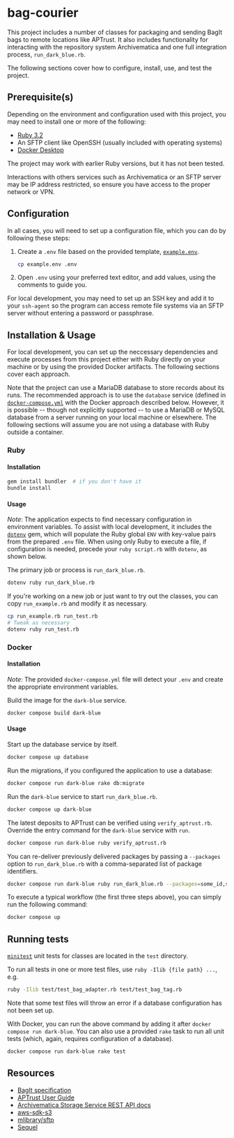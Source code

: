# bag-courier

This project includes a number of classes for packaging and sending BagIt bags to 
remote locations like APTrust. It also includes functionality for interacting with
the repository system Archivematica and one full integration process,
`run_dark_blue.rb`.

The following sections cover how to configure, install, use, and test the project.

## Prerequisite(s)

Depending on the environment and configuration used with this project,
you may need to install one or more of the following:
- [Ruby 3.2](https://www.ruby-lang.org/en/downloads/)
- An SFTP client like OpenSSH (usually included with operating systems)
- [Docker Desktop](https://www.docker.com/products/docker-desktop/)

The project may work with earlier Ruby versions, but it has not been tested.

Interactions with others services such as Archivematica or an SFTP server
may be IP address restricted, so ensure you have access to the proper network or VPN.

## Configuration

In all cases, you will need to set up a configuration file, which you can do by following these steps:

1. Create a `.env` file based on the provided template, [`example.env`](/example.env).
    ```sh
    cp example.env .env
    ```
2. Open `.env` using your preferred text editor, and add values,
using the comments to guide you.

For local development, you may need to set up an SSH key and add it to your `ssh-agent`
so the program can access remote file systems via an SFTP server without entering a password
or passphrase.

## Installation & Usage

For local development, you can set up the neccessary dependencies and
execute processes from this project either with Ruby directly on your machine
or by using the provided Docker artifacts. The following sections cover each approach.

Note that the project can use a MariaDB database to store records about its runs.
The recommended approach is to use the `database` service
(defined in [`docker-compose.yml`](/docker-compose.yml) with the Docker approach described below.
However, it is possible -- though not explicitly supported -- to use a MariaDB or MySQL
database from a server running on your local machine or elsewhere.
The following sections will assume you are not using a database with Ruby outside a container.

### Ruby

#### Installation

```sh
gem install bundler  # if you don't have it
bundle install
```

#### Usage

*Note*: The application expects to find necessary configuration in environment variables.
To assist with local development, it includes the [`dotenv`](https://github.com/bkeepers/dotenv) gem,
which will populate the Ruby global `ENV` with key-value pairs from the prepared `.env` file.
When using only Ruby to execute a file, if configuration is needed,
precede your `ruby script.rb` with `dotenv`, as shown below.

The primary job or process is `run_dark_blue.rb`.
```sh
dotenv ruby run_dark_blue.rb
```

If you're working on a new job or just want to try out the classes,
you can copy `run_example.rb` and modify it as necessary.
```sh
cp run_example.rb run_test.rb
# Tweak as necessary
dotenv ruby run_test.rb
```

### Docker

#### Installation

*Note*: The provided `docker-compose.yml` file will detect your `.env` and create the appropriate
environment variables.

Build the image for the `dark-blue` service.
```sh
docker compose build dark-blue
```

#### Usage

Start up the database service by itself.
```sh
docker compose up database
```

Run the migrations, if you configured the application to use a database:
```sh
docker compose run dark-blue rake db:migrate
```

Run the `dark-blue` service to start `run_dark_blue.rb`.
```sh
docker compose up dark-blue
```

The latest deposits to APTrust can be verified using `verify_aptrust.rb`.
Override the entry command for the `dark-blue` service with `run`.
```sh
docker compose run dark-blue ruby verify_aptrust.rb
```

You can re-deliver previously delivered packages by passing a `--packages` option to `run_dark_blue.rb`
with a comma-separated list of package identifiers.
```sh
docker compose run dark-blue ruby run_dark_blue.rb --packages=some_id,some_other_id
```

To execute a typical workflow (the first three steps above), you can simply run the following command:
```sh
docker compose up
```

## Running tests

[`minitest`](https://github.com/minitest/minitest) unit tests for classes are
located in the `test` directory.

To run all tests in one or more test files, use `ruby -Ilib {file path} ...`, e.g.
```sh
ruby -Ilib test/test_bag_adapter.rb test/test_bag_tag.rb
```
Note that some test files will throw an error if a database configuration has not been set up.

With Docker, you can run the above command by adding it after `docker compose run dark-blue`.
You can also use a provided `rake` task to run all unit tests
(which, again, requires configuration of a database).
```sh
docker compose run dark-blue rake test
```

## Resources
- [BagIt specification](https://datatracker.ietf.org/doc/html/rfc8493)
- [APTrust User Guide](https://aptrust.github.io/userguide/)
- [Archivematica Storage Service REST API docs](https://www.archivematica.org/en/docs/archivematica-1.15/dev-manual/api/api-reference-storage-service/)
- [aws-sdk-s3](https://docs.aws.amazon.com/sdk-for-ruby/v3/api/Aws/S3.html)
- [mlibrary/sftp](https://github.com/mlibrary/sftp)
- [Sequel](http://sequel.jeremyevans.net/)

